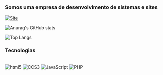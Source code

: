 ### Somos uma empresa de desenvolvimento de sistemas e sites

[![Site](https://img.shields.io/badge/TecInterative-000000?style=for-the-badge&logo=About.me&logoColor=white)](https://tecinterative.com.br)

![Anurag's GitHub stats](https://github-readme-stats.vercel.app/api?username=Tec-Interative&show_icons=true&theme=tokyonight)

![Top Langs](https://github-readme-stats.vercel.app/api/top-langs/?username=TecInterative&langs_count=8)

### Tecnologias

<div style="display: inline_block"><br/>
<img align="center" alt="html5" src="https://img.shields.io/badge/HTML5-E34F26?style=for-the-badge&logo=html5&logoColor=white" />
<img align="center" alt="CCS3" src="https://img.shields.io/badge/CSS3-1572B6?style=for-the-badge&logo=css3&logoColor=white"/>
  <img align="center" alt="JavaScript" src="https://img.shields.io/badge/JavaScript-F7DF1E?style=for-the-badge&logo=javascript&logoColor=black"/>
  <img align="center" alt="PHP" src="https://img.shields.io/badge/PHP-777BB4?style=for-the-badge&logo=php&logoColor=white"/>
</div>
